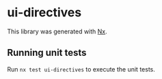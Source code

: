 # ui-directives

This library was generated with [Nx](https://nx.dev).

## Running unit tests

Run `nx test ui-directives` to execute the unit tests.
